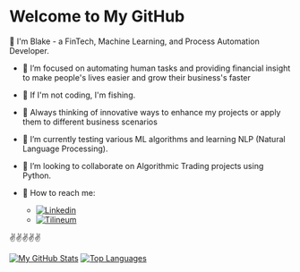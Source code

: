 # Welcome to My GitHub
👋 I'm Blake - a FinTech, Machine Learning, and Process Automation Developer.

- 👀 I’m focused on automating human tasks and providing financial insight to make people's lives easier and grow their business's faster
- 🎣 If I'm not coding, I'm fishing.
- 💭 Always thinking of innovative ways to enhance my projects or apply them to different business scenarios
- 🏫 I’m currently testing various ML algorithms and learning NLP (Natural Language Processing).
- 🤝 I’m looking to collaborate on Algorithmic Trading projects using Python.


- 💬 How to reach me:
  * [![Linkedin](www.linkedin.com/in/blake-greg)]((www.linkedin.com/in/blake-greg))
  * [![Tilineum](https://www.tilineum.com)](https://www.tilineum.com)
  
✌️✌️✌️✌️✌️

[![My GitHub Stats](https://github-readme-stats.vercel.app/api?username=bgregory0913&show_icons=true&theme=merko)](https://github.com/bgreg0913/github-readme-stats) [![Top Languages](https://github-readme-stats.vercel.app/api/top-langs/?username=bgregory0913&show_icons=true&theme=merko)](https://github.com/bgregory0913/github-readme-stats)
